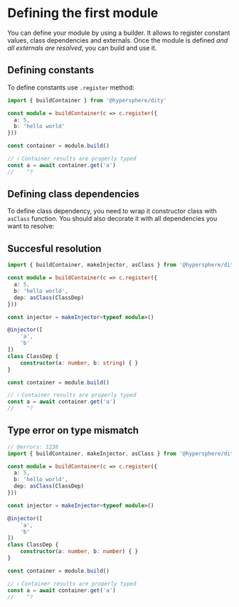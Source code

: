 # Defining the first module
You can define your module by using a builder. It allows to register constant values, class dependencies and externals. Once the module is defined *and all externals are resolved*, you can build and use it.

## Defining constants
To define constants use `.register` method:

```ts twoslash
import { buildContainer } from '@hypersphere/dity'

const module = buildContainer(c => c.register({
  a: 5,
  b: 'hello world'
}))

const container = module.build()

// ℹ️ Container results are properly typed
const a = await container.get('a')
//    ^?
```

## Defining class dependencies
To define class dependency, you need to wrap it constructor class with `asClass` function. You should also decorate it with all dependencies you want to resolve:

## Succesful resolution

```ts twoslash
import { buildContainer, makeInjector, asClass } from '@hypersphere/dity'

const module = buildContainer(c => c.register({
  a: 5,
  b: 'hello world',
  dep: asClass(ClassDep)
}))

const injector = makeInjector<typeof module>()

@injector([
    'a',
    'b'
])
class ClassDep {
    constructor(a: number, b: string) { }
}

const container = module.build()

// ℹ️ Container results are properly typed
const a = await container.get('a')
//    ^?
```

## Type error on type mismatch

```ts twoslash
// @errors: 1238
import { buildContainer, makeInjector, asClass } from '@hypersphere/dity'

const module = buildContainer(c => c.register({
  a: 5,
  b: 'hello world',
  dep: asClass(ClassDep)
}))

const injector = makeInjector<typeof module>()

@injector([
    'a',
    'b'
])
class ClassDep {
    constructor(a: number, b: number) { }
}

const container = module.build()

// ℹ️ Container results are properly typed
const a = await container.get('a')
//    ^?
```
